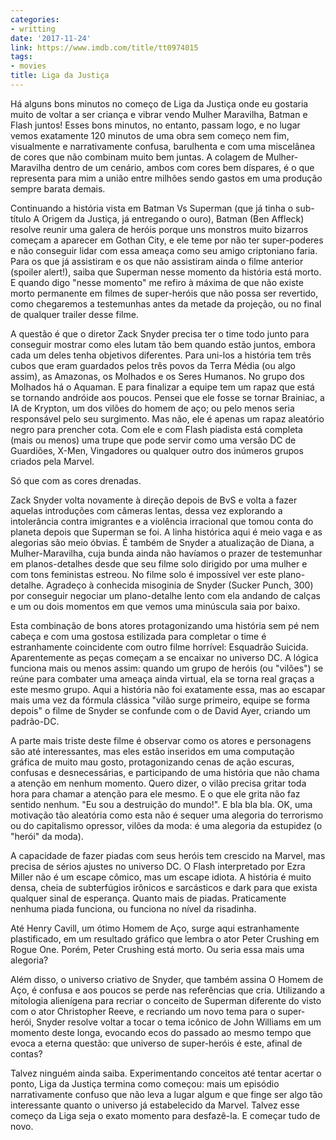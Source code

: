 ```yaml
---
categories:
- writting
date: '2017-11-24'
link: https://www.imdb.com/title/tt0974015
tags:
- movies
title: Liga da Justiça
---
```


Há alguns bons minutos no começo de Liga da Justiça onde eu gostaria muito de voltar a ser criança e vibrar vendo Mulher Maravilha, Batman e Flash juntos! Esses bons minutos, no entanto, passam logo, e no lugar vemos exatamente 120 minutos de uma obra sem começo nem fim, visualmente e narrativamente confusa, barulhenta e com uma miscelânea de cores que não combinam muito bem juntas. A colagem de Mulher-Maravilha dentro de um cenário, ambos com cores bem díspares, é o que representa para mim a união entre milhões sendo gastos em uma produção sempre barata demais.

Continuando a história vista em Batman Vs Superman (que já tinha o sub-título A Origem da Justiça, já entregando o ouro), Batman (Ben Affleck) resolve reunir uma galera de heróis porque uns monstros muito bizarros começam a aparecer em Gothan City, e ele teme por não ter super-poderes e não conseguir lidar com essa ameaça como seu amigo criptoniano faria. Para os que já assistiram e os que não assistiram ainda o filme anterior (spoiler alert!), saiba que Superman nesse momento da história está morto. E quando digo "nesse momento" me refiro à máxima de que não existe morto permanente em filmes de super-heróis que não possa ser revertido, como chegaremos a testemunhas antes da metade da projeção, ou no final de qualquer trailer desse filme.

A questão é que o diretor Zack Snyder precisa ter o time todo junto para conseguir mostrar como eles lutam tão bem quando estão juntos, embora cada um deles tenha objetivos diferentes. Para uni-los a história tem três cubos que eram guardados pelos três povos da Terra Média (ou algo assim), as Amazonas, os Molhados e os Seres Humanos. No grupo dos Molhados há o Aquaman. E para finalizar a equipe tem um rapaz que está se tornando andróide aos poucos. Pensei que ele fosse se tornar Brainiac, a IA de Krypton, um dos vilões do homem de aço; ou pelo menos seria responsável pelo seu surgimento. Mas não, ele é apenas um rapaz aleatório negro para prencher cota. Com ele e com Flash piadista está completa (mais ou menos) uma trupe que pode servir como uma versão DC de Guardiões, X-Men, Vingadores ou qualquer outro dos inúmeros grupos criados pela Marvel.

Só que com as cores drenadas.

Zack Snyder volta novamente à direção depois de BvS e volta a fazer aquelas introduções com câmeras lentas, dessa vez explorando a intolerância contra imigrantes e a violência irracional que tomou conta do planeta depois que Superman se foi. A linha histórica aqui é meio vaga e as alegorias são meio óbvias. É também de Snyder a atualização de Diana, a Mulher-Maravilha, cuja bunda ainda não havíamos o prazer de testemunhar em planos-detalhes desde que seu filme solo dirigido por uma mulher e com tons feministas estreou. No filme solo é impossível ver este plano-detalhe. Agradeço à conhecida misoginia de Snyder (Sucker Punch, 300) por conseguir negociar um plano-detalhe lento com ela andando de calças e um ou dois momentos em que vemos uma minúscula saia por baixo.

Esta combinação de bons atores protagonizando uma história sem pé nem cabeça e com uma gostosa estilizada para completar o time é estranhamente coincidente com outro filme horrível: Esquadrão Suicida. Aparentemente as peças começam a se encaixar no universo DC. A lógica funciona mais ou menos assim: quando um grupo de heróis (ou "vilões") se reúne para combater uma ameaça ainda virtual, ela se torna real graças a este mesmo grupo. Aqui a história não foi exatamente essa, mas ao escapar mais uma vez da fórmula clássica "vilão surge primeiro, equipe se forma depois" o filme de Snyder se confunde com o de David Ayer, criando um padrão-DC.

A parte mais triste deste filme é observar como os atores e personagens são até interessantes, mas eles estão inseridos em uma computação gráfica de muito mau gosto, protagonizando cenas de ação escuras, confusas e desnecessárias, e participando de uma história que não chama a atenção em nenhum momento. Quero dizer, o vilão precisa gritar toda hora para chamar a atenção para ele mesmo. E o que ele grita não faz sentido nenhum. "Eu sou a destruição do mundo!". E bla bla bla. OK, uma motivação tão aleatória como esta não é sequer uma alegoria do terrorismo ou do capitalismo opressor, vilões da moda: é uma alegoria da estupidez (o "herói" da moda).

A capacidade de fazer piadas com seus heróis tem crescido na Marvel, mas precisa de sérios ajustes no universo DC. O Flash interpretado por Ezra Miller não é um escape cômico, mas um escape idiota. A história é muito densa, cheia de subterfúgios irônicos e sarcásticos e dark para que exista qualquer sinal de esperança. Quanto mais de piadas. Praticamente nenhuma piada funciona, ou funciona no nível da risadinha.

Até Henry Cavill, um ótimo Homem de Aço, surge aqui estranhamente plastificado, em um resultado gráfico que lembra o ator Peter Crushing em Rogue One. Porém, Peter Crushing está morto. Ou seria essa mais uma alegoria?

Além disso, o universo criativo de Snyder, que também assina O Homem de Aço, é confusa e aos poucos se perde nas referências que cria. Utilizando a mitologia alienígena para recriar o conceito de Superman diferente do visto com o ator Christopher Reeve, e recriando um novo tema para o super-herói, Snyder resolve voltar a tocar o tema icônico de John Williams em um momento deste longa, evocando ecos do passado ao mesmo tempo que evoca a eterna questão: que universo de super-heróis é este, afinal de contas?

Talvez ninguém ainda saiba. Experimentando conceitos até tentar acertar o ponto, Liga da Justiça termina como começou: mais um episódio narrativamente confuso que não leva a lugar algum e que finge ser algo tão interessante quanto o universo já estabelecido da Marvel. Talvez esse começo da Liga seja o exato momento para desfazê-la. E começar tudo de novo.

